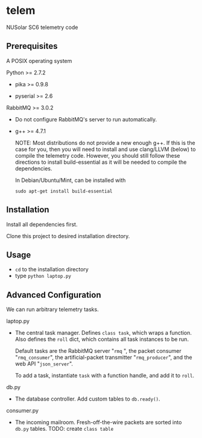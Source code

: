 telem
=====

NUSolar SC6 telemetry code
 
Prerequisites
-------------
A POSIX operating system

Python >= 2.7.2 

* pika >= 0.9.8

* pyserial >= 2.6

RabbitMQ >= 3.0.2

* Do not configure RabbitMQ's server to run automatically.

* g++ >= 4.7.1

  NOTE: Most distributions do not provide a new enough g++.
  If this is the case for you, then you will need to install and use clang/LLVM (below) to compile the telemetry code.
  However, you should still follow these directions to install build-essential as it will be needed to compile the dependencies.
 
 
  In Debian/Ubuntu/Mint, can be installed with

  ```
  sudo apt-get install build-essential
  ```

Installation
------------
Install all dependencies first.

Clone this project to desired installation directory.

Usage
-----

* ```cd``` to the installation directory 
* type ```python laptop.py```

Advanced Configuration
----------------------

We can run arbitrary telemetry tasks.

laptop.py

* The central task manager. Defines ```class task```, which wraps a function. Also defines the ```roll``` dict, which contains all task instances to be run.

  Default tasks are the RabbitMQ server "```rmq``` ", the packet consumer "```rmq_consumer```", the artificial-packet transmitter "```rmq_producer```", and the web API "```json_server```".

  To add a task, instantiate ```task``` with a function handle, and add it to ```roll```.


db.py

* The database controller. Add custom tables to ```db.ready()```.

consumer.py

* The incoming mailroom. Fresh-off-the-wire packets are sorted into ```db.py``` tables. TODO: create ```class table```
